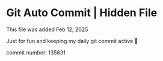 # Git Auto Commit | Hidden File

This file was added Feb 12, 2025

Just for fun and keeping my daily git commit active 🤪

commit number: 135831
